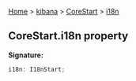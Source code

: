 [Home](./index) &gt; [kibana](./kibana.md) &gt; [CoreStart](./kibana.corestart.md) &gt; [i18n](./kibana.corestart.i18n.md)

## CoreStart.i18n property

<b>Signature:</b>

```typescript
i18n: I18nStart;
```
